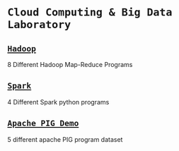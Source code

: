 # `Cloud Computing & Big Data Laboratory`

## [`Hadoop`](https://github.com/pruthvidarshanss/msrit-cc-bd-lab)

8 Different Hadoop Map-Reduce Programs 

## [`Spark`](https://github.com/pruthvidarshanss/msrit-cc-bd-lab/tree/spark)

4 Different Spark python programs

## [`Apache PIG Demo`](https://github.com/pruthvidarshanss/msrit-cc-bd-lab/tree/apache-pig-demo)

5 different apache PIG program dataset
